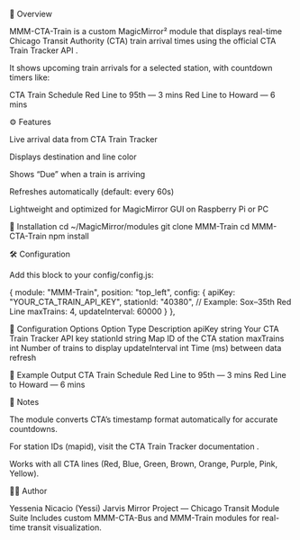 📖 Overview

MMM-CTA-Train is a custom MagicMirror² module that displays real-time Chicago Transit Authority (CTA) train arrival times using the official CTA Train Tracker API
.

It shows upcoming train arrivals for a selected station, with countdown timers like:

CTA Train Schedule
Red Line to 95th — 3 mins
Red Line to Howard — 6 mins

⚙️ Features

Live arrival data from CTA Train Tracker

Displays destination and line color

Shows “Due” when a train is arriving

Refreshes automatically (default: every 60s)

Lightweight and optimized for MagicMirror GUI on Raspberry Pi or PC

🧩 Installation
cd ~/MagicMirror/modules
git clone <your-repo-url> MMM-Train
cd MMM-CTA-Train
npm install

🛠️ Configuration

Add this block to your config/config.js:

{
  module: "MMM-Train",
  position: "top_left",
  config: {
    apiKey: "YOUR_CTA_TRAIN_API_KEY",
    stationId: "40380",   // Example: Sox–35th Red Line
    maxTrains: 4,
    updateInterval: 60000
  }
},

🔹 Configuration Options
Option	Type	Description
apiKey	string	Your CTA Train Tracker API key
stationId	string	Map ID of the CTA station
maxTrains	int	Number of trains to display
updateInterval	int	Time (ms) between data refresh


🚀 Example Output
CTA Train Schedule
Red Line to 95th — 3 mins
Red Line to Howard — 6 mins

🧠 Notes

The module converts CTA’s timestamp format automatically for accurate countdowns.

For station IDs (mapid), visit the CTA Train Tracker documentation
.

Works with all CTA lines (Red, Blue, Green, Brown, Orange, Purple, Pink, Yellow).

🧑‍💻 Author

Yessenia Nicacio (Yessi)
Jarvis Mirror Project — Chicago Transit Module Suite
Includes custom MMM-CTA-Bus and MMM-Train modules for real-time transit visualization.
